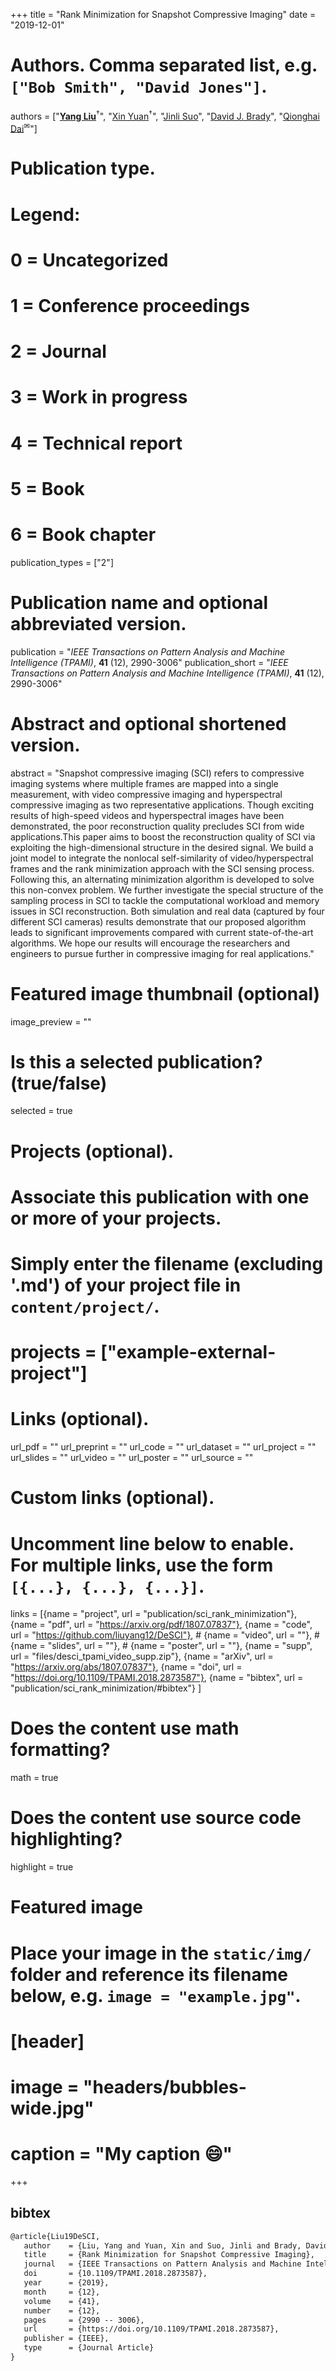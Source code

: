 +++
title = "Rank Minimization for Snapshot Compressive Imaging"
date = "2019-12-01"

# Authors. Comma separated list, e.g. `["Bob Smith", "David Jones"]`.
authors = ["[__Yang Liu__](https://yangliu.mit.edu/)<sup>†</sup>", "[Xin Yuan](https://scholar.google.com/citations?user=cS9CbWkAAAAJ)<sup>†</sup>", "[Jinli Suo](https://sites.google.com/site/suojinli)", "[David J. Brady](https://www.optics.arizona.edu/person/david-brady)", "[Qionghai Dai](http://media.au.tsinghua.edu.cn)<sup>✉</sup>"]

# Publication type.
# Legend:
# 0 = Uncategorized
# 1 = Conference proceedings
# 2 = Journal
# 3 = Work in progress
# 4 = Technical report
# 5 = Book
# 6 = Book chapter
publication_types = ["2"]

# Publication name and optional abbreviated version.
publication = "*IEEE Transactions on Pattern Analysis and Machine Intelligence (TPAMI)*, **41** (12), 2990-3006"
publication_short = "*IEEE Transactions on Pattern Analysis and Machine Intelligence (TPAMI)*, **41** (12), 2990-3006"

# Abstract and optional shortened version.
abstract = "Snapshot compressive imaging (SCI) refers to compressive imaging systems where multiple frames are mapped into a single measurement, with video compressive imaging and hyperspectral compressive imaging as two representative applications. Though exciting results of high-speed videos and hyperspectral images have been demonstrated, the poor reconstruction quality precludes SCI from wide applications.This paper aims to boost the reconstruction quality of SCI via exploiting the high-dimensional structure in the desired signal. We build a joint model to integrate the nonlocal self-similarity of video/hyperspectral frames and the rank minimization approach with the SCI sensing process. Following this, an alternating minimization algorithm is developed to solve this non-convex problem. We further investigate the special structure of the sampling process in SCI to tackle the computational workload and memory issues in SCI reconstruction. Both simulation and real data (captured by four different SCI cameras) results demonstrate that our proposed algorithm leads to significant improvements compared with current state-of-the-art algorithms. We hope our results will encourage the researchers and engineers to pursue further in compressive imaging for real applications."

# Featured image thumbnail (optional)
image_preview = ""

# Is this a selected publication? (true/false)
selected = true

# Projects (optional).
#   Associate this publication with one or more of your projects.
#   Simply enter the filename (excluding '.md') of your project file in `content/project/`.
# projects = ["example-external-project"]

# Links (optional).
url_pdf = ""
url_preprint = ""
url_code = ""
url_dataset = ""
url_project = ""
url_slides = ""
url_video = ""
url_poster = ""
url_source = ""

# Custom links (optional).
#   Uncomment line below to enable. For multiple links, use the form `[{...}, {...}, {...}]`.
links = [{name = "project", url = "publication/sci_rank_minimization"},
         {name = "pdf", url = "https://arxiv.org/pdf/1807.07837"},
         {name = "code", url = "https://github.com/liuyang12/DeSCI"},
       # {name = "video", url = ""},
       # {name = "slides", url = ""},
       # {name = "poster", url = ""},
         {name = "supp", url = "files/desci_tpami_video_supp.zip"},
         {name = "arXiv", url = "https://arxiv.org/abs/1807.07837"},
         {name = "doi", url = "https://doi.org/10.1109/TPAMI.2018.2873587"},
         {name = "bibtex", url = "publication/sci_rank_minimization/#bibtex"}
         ]

# Does the content use math formatting?
math = true

# Does the content use source code highlighting?
highlight = true

# Featured image
# Place your image in the `static/img/` folder and reference its filename below, e.g. `image = "example.jpg"`.
# [header]
# image = "headers/bubbles-wide.jpg"
# caption = "My caption :smile:"

+++

## bibtex
```markdown
@article{Liu19DeSCI,
   author    = {Liu, Yang and Yuan, Xin and Suo, Jinli and Brady, David J. and Dai, Qionghai},
   title     = {Rank Minimization for Snapshot Compressive Imaging},
   journal   = {IEEE Transactions on Pattern Analysis and Machine Intelligence},
   doi       = {10.1109/TPAMI.2018.2873587},
   year      = {2019},
   month     = {12},
   volume    = {41},
   number    = {12},
   pages     = {2990 -- 3006},
   url       = {https://doi.org/10.1109/TPAMI.2018.2873587},
   publisher = {IEEE},
   type      = {Journal Article}
}
```

